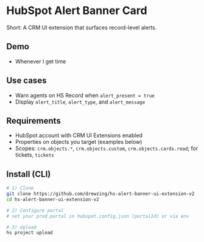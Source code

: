 # HubSpot Alert Banner Card
Short: A CRM UI extension that surfaces record-level alerts.

## Demo
- Whenever I get time

## Use cases
- Warn agents on HS Record when `alert_present = true`
- Display `alert_title`, `alert_type`, and `alert_message`

## Requirements
- HubSpot account with CRM UI Extensions enabled
- Properties on objects you target (examples below)
- Scopes: `crm.objects.*`, `crm.objects.custom`, `crm.objects.cards.read`; for tickets, `tickets`

## Install (CLI)
```bash
# 1) Clone
git clone https://github.com/drewzing/hs-alert-banner-ui-extension-v2
cd hs-alert-banner-ui-extension-v2

# 2) Configure portal
# set your prod portal in hubspot.config.json (portalId) or via env

# 3) Upload
hs project upload

